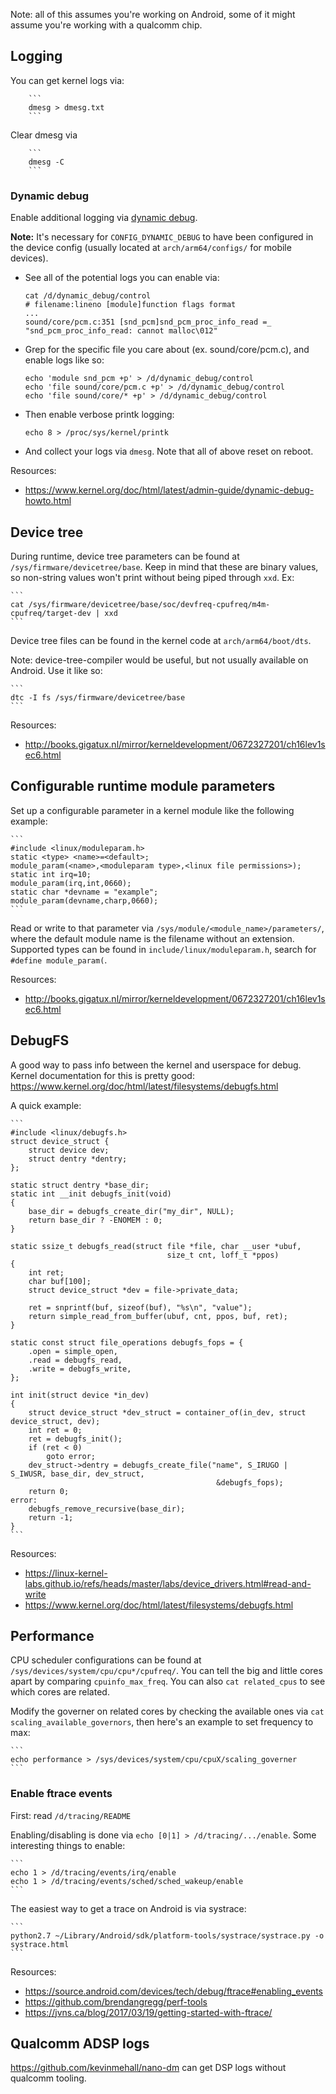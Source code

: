 Note: all of this assumes you're working on Android, some of it might assume you're working with a
qualcomm chip.

## Logging
You can get kernel logs via:

        ```
        dmesg > dmesg.txt
        ```

Clear dmesg via 

        ```
        dmesg -C
        ```

### Dynamic debug
Enable additional logging via [dynamic debug](https://www.kernel.org/doc/html/latest/admin-guide/dynamic-debug-howto.html).

**Note:** It's necessary for `CONFIG_DYNAMIC_DEBUG` to have been configured in the device config (usually located
at `arch/arm64/configs/` for mobile devices).

- See all of the potential logs you can enable via:

    ```
    cat /d/dynamic_debug/control
    # filename:lineno [module]function flags format
    ...
    sound/core/pcm.c:351 [snd_pcm]snd_pcm_proc_info_read =_ "snd_pcm_proc_info_read: cannot malloc\012"
    ```

- Grep for the specific file you care about (ex. sound/core/pcm.c), and enable logs like so:

    ```
    echo 'module snd_pcm +p' > /d/dynamic_debug/control
    echo 'file sound/core/pcm.c +p' > /d/dynamic_debug/control
    echo 'file sound/core/* +p' > /d/dynamic_debug/control
    ```

- Then enable verbose printk logging:
    ```
    echo 8 > /proc/sys/kernel/printk
    ```

- And collect your logs via `dmesg`. Note that all of above reset on reboot.

Resources:
- https://www.kernel.org/doc/html/latest/admin-guide/dynamic-debug-howto.html

## Device tree
During runtime, device tree parameters can be found at `/sys/firmware/devicetree/base`. Keep in mind
that these are binary values, so non-string values won't print without being piped through `xxd`.
Ex:

    ```
    cat /sys/firmware/devicetree/base/soc/devfreq-cpufreq/m4m-cpufreq/target-dev | xxd
    ```
Device tree files can be found in the kernel code at `arch/arm64/boot/dts`.

Note: device-tree-compiler would be useful, but not usually available on Android. Use it like so:

    ```
    dtc -I fs /sys/firmware/devicetree/base
    ```

Resources:
- http://books.gigatux.nl/mirror/kerneldevelopment/0672327201/ch16lev1sec6.html

## Configurable runtime module parameters
Set up a configurable parameter in a kernel module like the following example:

    ```
    #include <linux/moduleparam.h>
    static <type> <name>=<default>;
    module_param(<name>,<moduleparam type>,<linux file permissions>);
    static int irq=10;
    module_param(irq,int,0660);
    static char *devname = "example";
    module_param(devname,charp,0660);
    ```

Read or write to that parameter via `/sys/module/<module_name>/parameters/`, where the default
module name is the filename without an extension. Supported types can be found in
`include/linux/moduleparam.h`, search for `#define module_param(`.

Resources:
- http://books.gigatux.nl/mirror/kerneldevelopment/0672327201/ch16lev1sec6.html

## DebugFS
A good way to pass info between the kernel and userspace for debug. Kernel documentation for this
is pretty good:
https://www.kernel.org/doc/html/latest/filesystems/debugfs.html

A quick example:

    ```
    #include <linux/debugfs.h>
    struct device_struct {
        struct device dev;
        struct dentry *dentry;
    };

    static struct dentry *base_dir;
    static int __init debugfs_init(void)
    {
        base_dir = debugfs_create_dir("my_dir", NULL);
        return base_dir ? -ENOMEM : 0;
    }

    static ssize_t debugfs_read(struct file *file, char __user *ubuf,
                                       size_t cnt, loff_t *ppos)
    {
        int ret;
        char buf[100];
        struct device_struct *dev = file->private_data;

        ret = snprintf(buf, sizeof(buf), "%s\n", "value");
        return simple_read_from_buffer(ubuf, cnt, ppos, buf, ret);
    }

    static const struct file_operations debugfs_fops = {
        .open = simple_open,
        .read = debugfs_read,
        .write = debugfs_write,
    };

    int init(struct device *in_dev)
    {
        struct device_struct *dev_struct = container_of(in_dev, struct device_struct, dev);
        int ret = 0;
        ret = debugfs_init();
        if (ret < 0)
            goto error;
        dev_struct->dentry = debugfs_create_file("name", S_IRUGO | S_IWUSR, base_dir, dev_struct,
                                                  &debugfs_fops);
        return 0;
    error:
        debugfs_remove_recursive(base_dir);
        return -1;
    }
    ```

Resources:
 - https://linux-kernel-labs.github.io/refs/heads/master/labs/device_drivers.html#read-and-write
 - https://www.kernel.org/doc/html/latest/filesystems/debugfs.html

## Performance
CPU scheduler configurations can be found at `/sys/devices/system/cpu/cpu*/cpufreq/`. You can tell
the big and little cores apart by comparing `cpuinfo_max_freq`. You can also `cat related_cpus` to
see which cores are related.

Modify the governer on related cores by checking the available ones via 
`cat scaling_available_governors`, then here's an example to set frequency to max:

    ```
    echo performance > /sys/devices/system/cpu/cpuX/scaling_governer
    ```

### Enable ftrace events
First: read `/d/tracing/README`

Enabling/disabling is done via `echo [0|1] > /d/tracing/.../enable`. Some interesting things to
enable:

    ```
    echo 1 > /d/tracing/events/irq/enable
    echo 1 > /d/tracing/events/sched/sched_wakeup/enable
    ```

The easiest way to get a trace on Android is via systrace:

    ```
    python2.7 ~/Library/Android/sdk/platform-tools/systrace/systrace.py -o systrace.html
    ```

Resources:
 - https://source.android.com/devices/tech/debug/ftrace#enabling_events
 - https://github.com/brendangregg/perf-tools
 - https://jvns.ca/blog/2017/03/19/getting-started-with-ftrace/

## Qualcomm ADSP logs
https://github.com/kevinmehall/nano-dm can get DSP logs without qualcomm tooling.

